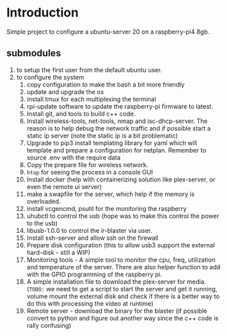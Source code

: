 # Introduction
Simple project to configure a ubuntu-server 20 on a raspberry-pi4 8gb.

## submodules
 1. to setup the first user from the default ubuntu user.
 2. to configure the system
    1. copy configuration to make the bash a bit more friendly
    2. update and upgrade the os
    3. install tmux for each multiplexing the terminal
    4. rpi-update software to update the raspberry-pi firmware to latest.
    5. Install git, and tools to build c++ code.
    6. Install wireless-tools, net-tools, nmap and isc-dhcp-server. The reason is to help debug the network traffic and if possible start a static ip server (note the static ip is a bit problematic)
    7. Upgrade to pip3 install templating library for yaml which will template and prepare a configuration for netplan. Remember to source .env with the require data
    8. Copy the prepare file for wireless network.
    9. `htop` for seeing the process in a console GUI
    10. Install docker (help with containerizing solution like plex-server, or even the remote ui server)
    11. make a swapfile for the server, which help if the memory is overloaded.
    12. install vcgencmd, psutil for the monitoring the raspberry
    13. uhubctl to control the usb (hope was to make this control the power to the usb)
    14. libusb-1.0.0 to control the ir-blaster via user.
	3. Install ssh-server and allow ssh on the firewall
	4. Prepare disk configuration (this to allow usb3 support the external hard-disk - still a WIP)
	5. Monitoring tools - A simple tool to monitor the cpu, freq, utilization and temperature of the server. There are also helper function to add with the GPIO programming of the raspberry pi.
	6. A simple installation file to download the plex-server for media. (`TODO:` we need to get a script to start the server and get it running, volume mount the external disk and check if there is a better way to do this with processing the video at runtime)
	7. Remote server - download the binary for the blaster (if possible convert to python and figure out another way since the c++ code is rally confusing)
